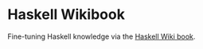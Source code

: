 # Haskell Wikibook

Fine-tuning Haskell knowledge via the [Haskell Wiki book](https://upload.wikimedia.org/wikipedia/commons/2/26/Haskell.pdf).